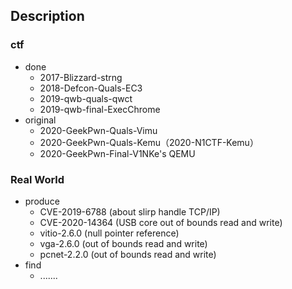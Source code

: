 ## Description

### ctf

- done
  - 2017-Blizzard-strng
  - 2018-Defcon-Quals-EC3
  - 2019-qwb-quals-qwct
  - 2019-qwb-final-ExecChrome
- original
  - 2020-GeekPwn-Quals-Vimu
  - 2020-GeekPwn-Quals-Kemu（2020-N1CTF-Kemu）
  - 2020-GeekPwn-Final-V1NKe's QEMU

### Real World

- produce
  - CVE-2019-6788 (about slirp handle TCP/IP)
  - CVE-2020-14364 (USB core out of bounds read and write)
  - vitio-2.6.0 (null pointer reference)
  - vga-2.6.0 (out of bounds read and write)
  - pcnet-2.2.0 (out of bounds read and write)
- find
  - .......



